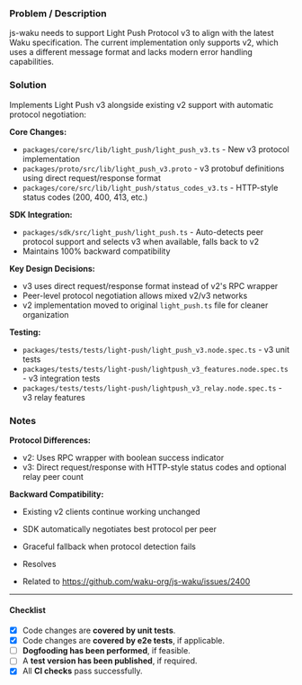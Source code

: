 ### Problem / Description
<!--
What problem does this PR address?
Clearly describe the issue or feature the PR aims to solve.
-->

js-waku needs to support Light Push Protocol v3 to align with the latest Waku specification. The current implementation only supports v2, which uses a different message format and lacks modern error handling capabilities.

### Solution
<!--
Describe how the problem is solved in this PR.
- Provide an overview of the changes made.
- Highlight any significant design decisions or architectural changes.
-->

Implements Light Push v3 alongside existing v2 support with automatic protocol negotiation:

**Core Changes:**
- `packages/core/src/lib/light_push/light_push_v3.ts` - New v3 protocol implementation
- `packages/proto/src/lib/light_push_v3.proto` - v3 protobuf definitions using direct request/response format
- `packages/core/src/lib/light_push/status_codes_v3.ts` - HTTP-style status codes (200, 400, 413, etc.)

**SDK Integration:**
- `packages/sdk/src/light_push/light_push.ts` - Auto-detects peer protocol support and selects v3 when available, falls back to v2
- Maintains 100% backward compatibility

**Key Design Decisions:**
- v3 uses direct request/response format instead of v2's RPC wrapper
- Peer-level protocol negotiation allows mixed v2/v3 networks
- v2 implementation moved to original `light_push.ts` file for cleaner organization

**Testing:**
- `packages/tests/tests/light-push/light_push_v3.node.spec.ts` - v3 unit tests
- `packages/tests/tests/light-push/lightpush_v3_features.node.spec.ts` - v3 integration tests
- `packages/tests/tests/light-push/lightpush_v3_relay.node.spec.ts` - v3 relay features

### Notes
<!--
Additional context, considerations, or information relevant to this PR.
- Are there known limitations or trade-offs in the solution?
- Include links to related discussions, documents, or references.
-->

**Protocol Differences:**
- v2: Uses RPC wrapper with boolean success indicator
- v3: Direct request/response with HTTP-style status codes and optional relay peer count

**Backward Compatibility:**
- Existing v2 clients continue working unchanged
- SDK automatically negotiates best protocol per peer
- Graceful fallback when protocol detection fails

- Resolves
- Related to https://github.com/waku-org/js-waku/issues/2400

---

#### Checklist
- [x] Code changes are **covered by unit tests**.
- [x] Code changes are **covered by e2e tests**, if applicable.
- [ ] **Dogfooding has been performed**, if feasible.
- [ ] A **test version has been published**, if required.
- [x] All **CI checks** pass successfully.